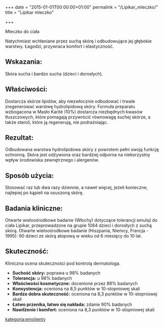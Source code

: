 +++
date = "2015-01-01T00:00:00+01:00"
permalink = "/Lipikar_mleczko/"
title = "Lipikar mleczko"

+++

Mleczko do ciała

Natychmiast wchłaniane przez suchą skórę i odbudowujące jej głębokie warstwy. Łagodzi, przywraca komfort i elastyczność.

Wskazania:
----------

Skóra sucha i bardzo sucha (dzieci i dorosłych).

Właściwości:
------------

Dostarcza skórze lipidów, aby niezwłocznie odbudować i trwale zregenerować warstwę hydrolipidową skóry. Formuła preparatu wzbogacona w Masło Karité (10%) dostarcza niezbędnych kwasów tłuszczowych, które pomagają przywrócić równowagę suchej skórze, a także steroli, które ją regenerują, nie podrażniając.

Rezultat:
---------

Odbudowana warstwa hydrolipidowa skóry z powrotem pełni swoją funkcję ochronną. Skóra jest odżywiona oraz bardziej odporna na niekorzystny wpływ środowiska zewnętrznego i alergenów.

Sposób użycia:
--------------

Stosować raz lub dwa razy dziennie, a nawet więcej, jeżeli konieczne, najlepiej po kąpieli na osuszoną skórę.

Badania kliniczne:
------------------

Otwarte wieloośrodkowe badanie (Włochy) dotyczące tolerancji emulsji do ciała Lipikar, przeprowadzone na grupie 1064 dzieci i dorosłych z suchą skórą. Otwarte wieloośrodkowe badanie (Hiszpania, Niemcy, Francja - 1995): 90 dzieci ze skórą atopową w wieku od 6 miesięcy do 10 lat.

Skuteczność:
------------

Kliniczna ocena skuteczności pod kontrolą dermatologa.

-   **Suchość skóry:** poprawa u 98% badanych
-   **Tolerancja:** u 98% badanych
-   **Właściwości kosmetyczne:** docenione przez 88% badanych
-   **Konsystencja:** oceniona na 8,5 punktów w 10-stopniowej skali
-   **Bardzo dobra skuteczność:** oceniona na 8,3 punktów w 10-stopniowej skali
-   **Łatwo przenika, łatwo się nakłada:** zdanie 90% badanych
-   **Nawilżenie i komfort:** oceniona na 8,3 punktów w 10-stopniowej skali

[kategoria:emolienty](/atopedia/kategoria:emolienty "wikilink")